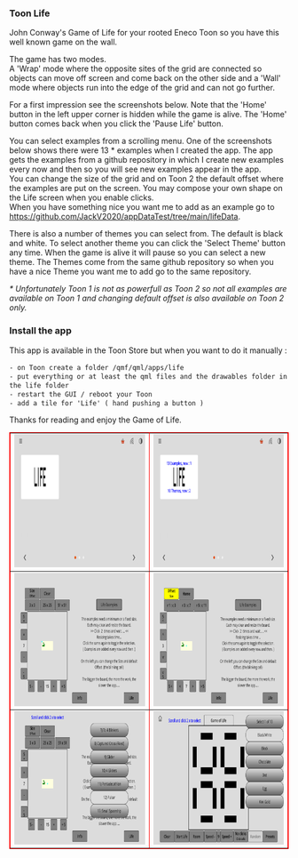### Toon Life

John Conway's Game of Life for your rooted Eneco Toon so you have this well known game on the wall.

The game has two modes.
<br>A 'Wrap' mode where the opposite sites of the grid are connected so objects can move off screen and come back on the other side and a 'Wall' mode where objects run into the edge of the grid and can not go further.

For a first impression see the screenshots below. Note that the 'Home' button in the left upper corner is hidden while the game is alive. The 'Home' button comes back when you click the 'Pause Life' button.

You can select examples from a scrolling menu. One of the screenshots below shows there were 13 * examples when I created the app. The app gets the examples from a github repository in which I create new examples every now and then so you will see new examples appear in the app.
<br>You can change the size of the grid and on Toon 2 the default offset where the examples are put on the screen. You may compose your own shape on the Life screen when you enable clicks. 
<br>When you have something nice you want me to add as an example go to https://github.com/JackV2020/appDataTest/tree/main/lifeData.

There is also a number of themes you can select from. The default is black and white. To select another theme you can click the 'Select Theme' button any time. When the game is alive it will pause so you can select a new theme. The Themes come from the same github repository so when you have a nice Theme you want me to add go to the same repository.

<i> * Unfortunately Toon 1 is not as powerfull as Toon 2 so not all examples are available on Toon 1 and changing default offset is also available on Toon 2 only.</i>

### Install the app 

This app is available in the Toon Store but when you want to do it manually :

    - on Toon create a folder /qmf/qml/apps/life
    - put everything or at least the qml files and the drawables folder in the life folder
    - restart the GUI / reboot your Toon
    - add a tile for 'Life' ( hand pushing a button )

Thanks for reading and enjoy the Game of Life.

<table border = 1 bordercolor ="red" align = center>
<tr>
<td>
<img width="400" height="240" src="https://github.com/JackV2020/appData/blob/main/lifescreenshots/life_screenshot_1.png">
</td>
<td>
<img width="400" height="240" src="https://github.com/JackV2020/appData/blob/main/lifescreenshots/life_screenshot_2.png">
</td>
<tr>
<td>
<img width="400" height="240" src="https://github.com/JackV2020/appData/blob/main/lifescreenshots/life_screenshot_3.png">
</td>
<td>
<img width="400" height="240" src="https://github.com/JackV2020/appData/blob/main/lifescreenshots/life_screenshot_4.png">
</td>
<tr>
<td>
<img width="400" height="240" src="https://github.com/JackV2020/appData/blob/main/lifescreenshots/life_screenshot_5.png">
</td>
<td>
<img width="400" height="240" src="https://github.com/JackV2020/appData/blob/main/lifescreenshots/life_screenshot_6.png">
</td>
<tr>
</table>
